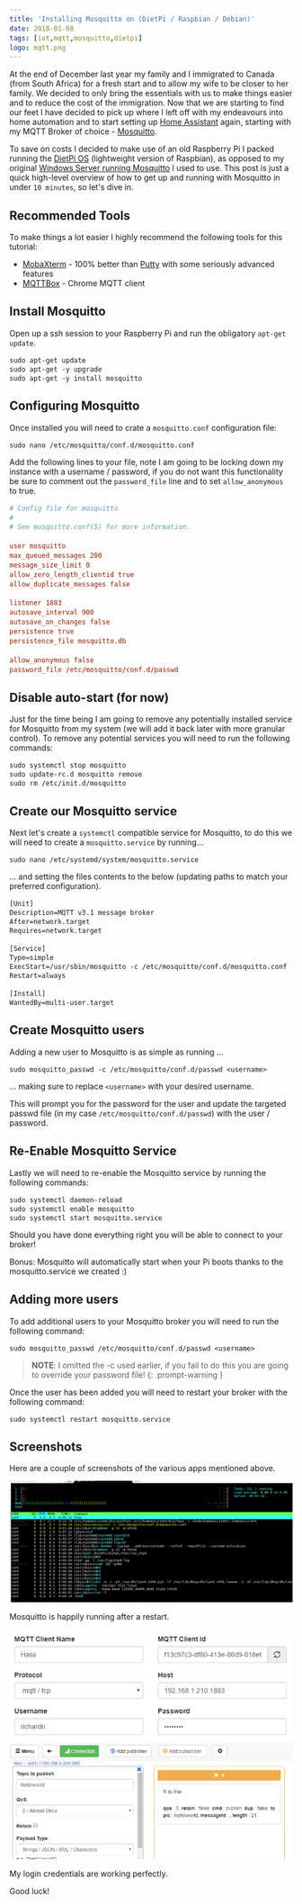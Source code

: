 ```yaml
---
title: 'Installing Mosquitto on (DietPi / Raspbian / Debian)'
date: 2018-01-08
tags: [iot,mqtt,mosquitto,dietpi]
logo: mqtt.png
---
```


At the end of December last year my family and I immigrated to Canada (from South Africa) for a fresh start and to allow my wife to be closer to her family. We decided to only bring the essentials with us to make things easier and to reduce the cost of the immigration. Now that we are starting to find our feet I have decided to pick up where I left off with my endeavours into home automation and to start setting up [Home Assistant](https://www.home-assistant.io/) again, starting with my MQTT Broker of choice - [Mosquitto](https://mosquitto.org/).

To save on costs I decided to make use of an old Raspberry Pi I packed running the [DietPi OS](https://dietpi.com/) (lightweight version of Raspbian), as opposed to my original [Windows Server running Mosquitto](https://www.richardn.ca/posts/RunningMosquittoAsAWindowsService/) I used to use. This post is just a quick high-level overview of how to get up and running with Mosquitto in under `10 minutes`, so let's dive in.

## Recommended Tools
To make things a lot easier I highly recommend the following tools for this tutorial:

- [MobaXterm](https://mobaxterm.mobatek.net/) - 100% better than [Putty](https://www.putty.org/) with some seriously advanced features
- [MQTTBox](https://apps.microsoft.com/store/detail/mqttbox/9NBLGGH55JZG?hl=en-us&gl=US) - Chrome MQTT client

## Install Mosquitto
Open up a ssh session to your Raspberry Pi and run the obligatory `apt-get update`.

```
sudo apt-get update
sudo apt-get -y upgrade
sudo apt-get -y install mosquitto
```

## Configuring Mosquitto
Once installed you will need to crate a `mosquitto.conf` configuration file:

```
sudo nano /etc/mosquitto/conf.d/mosquitto.conf
```

Add the following lines to your file, note I am going to be locking down my instance with a username / password, if you do not want this functionality be sure to comment out the `password_file` line and to set `allow_anonymous` to true.

```conf
# Config file for mosquitto
#
# See mosquitto.conf(5) for more information.

user mosquitto
max_queued_messages 200
message_size_limit 0
allow_zero_length_clientid true
allow_duplicate_messages false

listener 1883
autosave_interval 900
autosave_on_changes false
persistence true
persistence_file mosquitto.db

allow_anonymous false
password_file /etc/mosquitto/conf.d/passwd
```

## Disable auto-start (for now)
Just for the time being I am going to remove any potentially installed service for Mosquitto from my system (we will add it back later with more granular control). To remove any potential services you will need to run the following commands:

```
sudo systemctl stop mosquitto
sudo update-rc.d mosquitto remove
sudo rm /etc/init.d/mosquitto
```

## Create our Mosquitto service
Next let's create a `systemctl` compatible service for Mosquitto, to do this we will need to create a `mosquitto.service` by running...

```
sudo nano /etc/systemd/system/mosquitto.service
```

... and setting the files contents to the below (updating paths to match your preferred configuration).

```
[Unit]
Description=MQTT v3.1 message broker
After=network.target
Requires=network.target

[Service]
Type=simple
ExecStart=/usr/sbin/mosquitto -c /etc/mosquitto/conf.d/mosquitto.conf
Restart=always

[Install]
WantedBy=multi-user.target
```

## Create Mosquitto users
Adding a new user to Mosquitto is as simple as running ...

```
sudo mosquitto_passwd -c /etc/mosquitto/conf.d/passwd <username>
```

... making sure to replace `<username>` with your desired username.

This will prompt you for the password for the user and update the targeted passwd file (in my case `/etc/mosquitto/conf.d/passwd`) with the user / password.

## Re-Enable Mosquitto Service
Lastly we will need to re-enable the Mosquitto service by running the following commands:

```
sudo systemctl daemon-reload
sudo systemctl enable mosquitto
sudo systemctl start mosquitto.service
```

Should you have done everything right you will be able to connect to your broker!

Bonus: Mosquitto will automatically start when your Pi boots thanks to the mosquitto.service we created :)

## Adding more users
To add additional users to your Mosquitto broker you will need to run the following command:

```
sudo mosquitto_passwd /etc/mosquitto/conf.d/passwd <username>
```

> **NOTE**: I omitted the -c used earlier, if you fail to do this you are going to override your password file!
{: .prompt-warning }

Once the user has been added you will need to restart your broker with the following command:

```
sudo systemctl restart mosquitto.service
```

## Screenshots
Here are a couple of screenshots of the various apps mentioned above.

<img src="./001.png" alt="" />

Mosquitto is happily running after a restart.

<img src="./002.png" alt="" />

<img src="./003.png" alt="" />

My login credentials are working perfectly.

Good luck!
